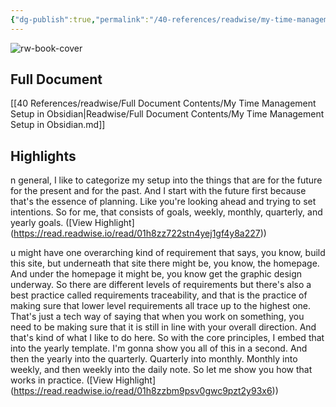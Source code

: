 ```yaml
---
{"dg-publish":true,"permalink":"/40-references/readwise/my-time-management-setup-in-obsidian/","tags":["rw/articles"]}
---
```


![rw-book-cover](https://i.ytimg.com/vi/V3-A6j17KsI/maxresdefault.jpg)

## Full Document
[[40 References/readwise/Full Document Contents/My Time Management Setup in Obsidian\|Readwise/Full Document Contents/My Time Management Setup in Obsidian.md]]

## Highlights
n general, I like to categorize my setup
into the things that are for the future for the present and for the past. And I start with the future first because that's the essence of planning. Like you're looking ahead and trying to set intentions. So for me, that consists of goals, weekly, monthly, quarterly, and yearly goals. ([View Highlight] (https://read.readwise.io/read/01h8zz722stn4yej1gf4y8a227))


u might have one overarching kind of requirement that says, you know, build this site, but underneath that site there might be, you know, the homepage. And under the homepage it might be, you know get the graphic design underway. So there are different levels of requirements but there's also a best practice called requirements traceability, and that is the practice of making sure that lower level requirements all trace up to the highest one. That's just a tech way of saying that when you work
on something, you need to be making sure that it is still in line with your overall direction. And that's kind of what I like to do here. So with the core principles, I embed that into the yearly template. I'm gonna show you all of this in a second. And then the yearly into the quarterly. Quarterly into monthly. Monthly into weekly, and then weekly into the daily note. So let me show you how that works in practice. ([View Highlight] (https://read.readwise.io/read/01h8zzbm9psv0gwc9pzt2y93x6))


